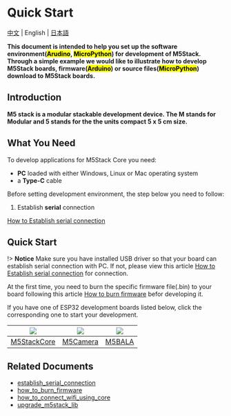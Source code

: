 # Quick Start

[中文](/zh_CN/quick_start) | English | [日本語](/ja/quick_start)

**This document is intended to help you set up the software environment(<mark>Arudino</mark>, <mark>MicroPython</mark>) for development of M5Stack. Through a simple example we would like to illustrate how to develop M5Stack boards, firmware(<mark>Arduino</mark>) or source files(<mark>MicroPython</mark>) download to M5Stack boards.**

## Introduction

**M5 stack is a modular stackable development device. The M stands for Modular and 5 stands for the the units compact 5 x 5 cm size.**

## What You Need

To develop applications for M5Stack Core you need:

* **PC** loaded with either Windows, Linux or Mac operating system
* a **Type-C** cable

Before setting development environment, the step below you need to follow:

1. Establish **serial** connection

  [How to Establish serial connection](/en/related_documents/establish_serial_connection)

## Quick Start

!> **Notice** Make sure you have installed USB driver so that your board can establish serial connection with PC. If not, please view this article [How to Establish serial connection](/en/related_documents/establish_serial_connection) for connection.

At the first time, you need to burn the specific firmware file(.bin) to your board following this article [How to burn firmware](/en/related_documents/how_to_burn_firmware) befor developing it.

If you have one of ESP32 development boards listed below, click the corresponding one to start your development.

<img src="assets/img/getting_started_pics/m5stack_core.png"> | <img src="assets/img/getting_started_pics/m5camera.jpg">  | <img src="assets/img/getting_started_pics/M5Bala.jpg">
---|---|---
[M5StackCore](/en/quick_start/m5core/m5stack_core_quick_start) | [M5Camera](/en/quick_start/m5camera/m5camera_quick_start) | [M5BALA](/en/quick_start/bala/bala_quick_start)

<!-- ## Practice

**For being familiar with the programming mode you lik, We suggest you following the corresponding option to do more practices.**

<img src="assets/img/getting_started_pics/programming_mode_arduino.png"> | <img src="assets/img/getting_started_pics/programming_mode_blockly.png">  | <img src="assets/img/getting_started_pics/programming_mode_micropython.png">
---|---|---
[Arduino](/en/practice/practice_arduino) | [M5Flow-Blockly](/en/practice/practice_blockly) | [M5Flow-MicroPython](/en/practice/practice_micropython) -->

## Related Documents

- [establish_serial_connection](/en/related_documents/establish_serial_connection)
- [how_to_burn_firmware](/en/related_documents/how_to_burn_firmware)
- [how_to_connect_wifi_using_core](/en/related_documents/how_to_connect_wifi_using_core)
- [upgrade_m5stack_lib](/en/related_documents/upgrade_m5stack_lib)